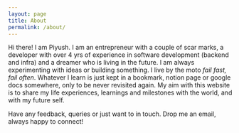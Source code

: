 ```yaml
---
layout: page
title: About
permalink: /about/
---
```


Hi there! I am Piyush. I am an entrepreneur with a couple of scar marks, a developer with over 4 yrs of experience in software development (backend and infra) and a dreamer who is living in the future. 
I am always experimenting with ideas or building something. I live by the moto <i>fail fast, fail often</i>. Whatever I learn is just kept in a bookmark, notion page or google docs somewhere, only
to be never revisited again. My aim with this website is to share my life experiences, learnings and milestones with the world, and with my future self.

Have any feedback, queries or just want to in touch. Drop me an email, always happy to connect!